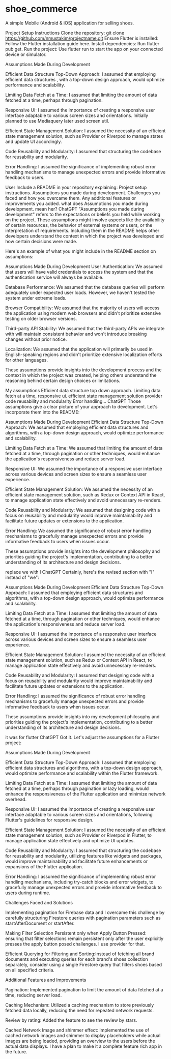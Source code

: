 # shoe_commerce

A simple Mobile (Android & iOS) application for selling shoes.

Project Setup Instructions
Clone the repository: git clone https://github.com/nmustakim/projectname.git
Ensure Flutter is installed: Follow the Flutter installation guide here.
Install dependencies: Run flutter pub get.
Run the project: Use flutter run to start the app on your connected device or simulator.


Assumptions Made During Development

Efficient Data Structure Top-Down Approach: I assumed that employing efficient data structures , 
with a top-down design approach, would optimize performance and scalability.

Limiting Data Fetch at a Time: I assumed that limiting the amount of data fetched at a time, perhaps through pagination.

Responsive UI: I assumed the importance of creating a responsive user interface adaptable to various screen sizes and orientations. Initially planned to use Mediaquery later used screen util.

Efficient State Management Solution: I assumed the necessity of an efficient state management solution, such as Provider or Riverpod to manage states and update UI accordingly.

Code Reusability and Modularity: I assumed that structuring the codebase for reusability and modularity.

Error Handling: I assumed the significance of implementing robust error handling mechanisms to  manage unexpected errors and provide informative feedback to users.





User
Include a README in your repository explaining:
Project setup instructions.
Assumptions you made during development.
Challenges you faced and how you overcame them.
Any additional features or improvements you added.
what does  Assumptions you made during development. mean her?
ChatGPT
"Assumptions you made during development" refers to the expectations or beliefs you held while working on the project. These assumptions might involve aspects like the availability of certain resources, the behavior of external systems or users, or the interpretation of requirements. Including them in the README helps other developers understand the context in which the project was developed and how certain decisions were made.

Here's an example of what you might include in the README section on assumptions:

Assumptions Made During Development
User Authentication: We assumed that users will have valid credentials to access the system and that the authentication service will always be available.

Database Performance: We assumed that the database queries will perform adequately under expected user loads. However, we haven't tested the system under extreme loads.

Browser Compatibility: We assumed that the majority of users will access the application using modern web browsers and didn't prioritize extensive testing on older browser versions.

Third-party API Stability: We assumed that the third-party APIs we integrate with will maintain consistent behavior and won't introduce breaking changes without prior notice.

Localization: We assumed that the application will primarily be used in English-speaking regions and didn't prioritize extensive localization efforts for other languages.

These assumptions provide insights into the development process and the context in which the project was created, helping others understand the reasoning behind certain design choices or limitations.

My assumptions Efficient data structure top down approach. Limiting data fetch at a time, responsive ui. efficient state management solution provider code reusability and modularity Error handling...
ChatGPT
Those assumptions give a clear picture of your approach to development. Let's incorporate them into the README:

Assumptions Made During Development
Efficient Data Structure Top-Down Approach: We assumed that employing efficient data structures and algorithms, with a top-down design approach, would optimize performance and scalability.

Limiting Data Fetch at a Time: We assumed that limiting the amount of data fetched at a time, through pagination or other techniques, would enhance the application's responsiveness and reduce server load.

Responsive UI: We assumed the importance of a responsive user interface across various devices and screen sizes to ensure a seamless user experience.

Efficient State Management Solution: We assumed the necessity of an efficient state management solution, such as Redux or Context API in React, to manage application state effectively and avoid unnecessary re-renders.

Code Reusability and Modularity: We assumed that designing code with a focus on reusability and modularity would improve maintainability and facilitate future updates or extensions to the application.

Error Handling: We assumed the significance of robust error handling mechanisms to gracefully manage unexpected errors and provide informative feedback to users when issues occur.

These assumptions provide insights into the development philosophy and priorities guiding the project's implementation, contributing to a better understanding of its architecture and design decisions.

replace we with I
ChatGPT
Certainly, here's the revised section with "I" instead of "we":

Assumptions Made During Development
Efficient Data Structure Top-Down Approach: I assumed that employing efficient data structures and algorithms, with a top-down design approach, would optimize performance and scalability.

Limiting Data Fetch at a Time: I assumed that limiting the amount of data fetched at a time, through pagination or other techniques, would enhance the application's responsiveness and reduce server load.

Responsive UI: I assumed the importance of a responsive user interface across various devices and screen sizes to ensure a seamless user experience.

Efficient State Management Solution: I assumed the necessity of an efficient state management solution, such as Redux or Context API in React, to manage application state effectively and avoid unnecessary re-renders.

Code Reusability and Modularity: I assumed that designing code with a focus on reusability and modularity would improve maintainability and facilitate future updates or extensions to the application.

Error Handling: I assumed the significance of robust error handling mechanisms to gracefully manage unexpected errors and provide informative feedback to users when issues occur.

These assumptions provide insights into my development philosophy and priorities guiding the project's implementation, contributing to a better understanding of its architecture and design decisions.

it was for flutter
ChatGPT
Got it. Let's adjust the assumptions for a Flutter project:

Assumptions Made During Development

Efficient Data Structure Top-Down Approach: I assumed that employing efficient data structures and algorithms, with a top-down design approach, would optimize performance and scalability within the Flutter framework.

Limiting Data Fetch at a Time: I assumed that limiting the amount of data fetched at a time, perhaps through pagination or lazy loading, would enhance the responsiveness of the Flutter application and minimize network overhead.

Responsive UI: I assumed the importance of creating a responsive user interface adaptable to various screen sizes and orientations, following Flutter's guidelines for responsive design.

Efficient State Management Solution: I assumed the necessity of an efficient state management solution, such as Provider or Riverpod in Flutter, to manage application state effectively and optimize UI updates.

Code Reusability and Modularity: I assumed that structuring the codebase for reusability and modularity, utilizing features like widgets and packages, would improve maintainability and facilitate future enhancements or expansions of the Flutter application.

Error Handling: I assumed the significance of implementing robust error handling mechanisms, including try-catch blocks and error widgets, to gracefully manage unexpected errors and provide informative feedback to users during runtime.




Challenges Faced and Solutions

 Implementing pagination for Firebase data and I overcame this challenge by carefully structuring Firestore queries with pagination parameters such as startAfterDocument or startAfter.

Making Filter Selection Persistent only when Apply Button Pressed:
ensuring that filter selections remain persistent only after the user explicitly presses the apply button posed challenges. I use provider for that.  

Efficient Querying for Filtering and Sorting:Instead of fetching all brand documents and executing queries for each brand's shoes collection separately, 
consider using a single Firestore query that filters shoes based on all specified criteria.

Additional Features and Improvements

Pagination: Implemented pagination to limit the amount of data fetched at a time, reducing server load.

Caching Mechanism: Utilized a caching mechanism to store previously fetched data locally, reducing the need for repeated network requests.

Review by rating: Added the feature to see the review by stars.

Cached Network Image and shimmer effect: Implemented the use of cached network images and shimmer to display placeholders while actual images are being loaded,
providing an overview to the users before the actual data displays.
I have a plan to make it a complete feature rich app in the future.


